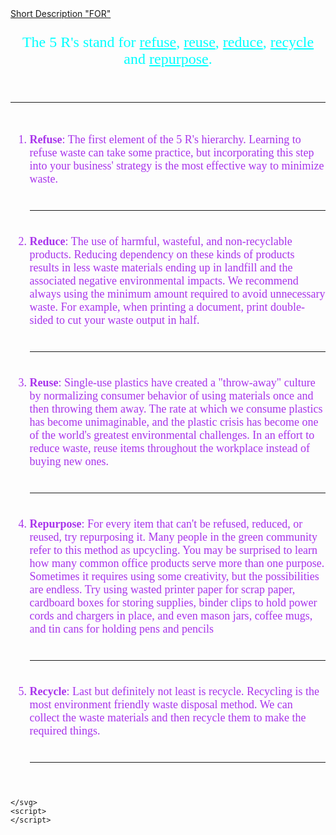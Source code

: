 <html lang="en">
<head>
  <meta charset="UTF-8">
  <meta name="viewport" content="width=device-width, initial-scale=1.0">
  <link rel="stylesheet" href="css/style.css" type="text/css">
  
  <title>Biology Project</title>
</head>
<body>
<a href="https://akashkundu114.github.io/">
    <span></span>
    <span></span>
    <span></span>
    <span></span>
    Short Description "FOR"
  </a>

<font face = "Comic Sans MS" color = "00ffff" size = "5">
<p align = center>
  The 5 R's stand for <u>refuse</u>, <u>reuse</u>, <u>reduce</u>, <u>recycle</u> and <u>repurpose</u>.
</p>  
</font>
 <br>
<hr>
<br>
<font face = "Comic Sans MS" color = "a834eb" size = "4">
<p align = center>
  <ol type="1">
    <li>
      <b>Refuse</b>: The first element of the 5 R's hierarchy. Learning to refuse waste can take some practice, but incorporating this step into your business' strategy is the most effective way to minimize waste.
    </li>
    <br>
    <hr>
    <br>
    <li>
      <b>Reduce</b>: The use of harmful, wasteful, and non-recyclable products. Reducing dependency on these kinds of products results in less waste materials ending up in landfill and the associated negative environmental impacts. We recommend always using the minimum amount required to avoid unnecessary waste. For example, when printing a document, print double-sided to cut your waste output in half.
    </li>
    <br>
    <hr>
    <br>
    <li>
      <b>Reuse</b>: Single-use plastics have created a "throw-away" culture by normalizing consumer behavior of using materials once and then throwing them away. The rate at which we consume plastics has become unimaginable, and the plastic crisis has become one of the world's greatest environmental challenges. In an effort to reduce waste, reuse items throughout the workplace instead of buying new ones.
    </li>
    <br>
    <hr>
    <br>
    <li>
      <b>Repurpose</b>: For every item that can't be refused, reduced, or reused, try repurposing it. Many people in the green community refer to this method as upcycling. You may be surprised to learn how many common office products serve more than one purpose. Sometimes it requires using some creativity, but the possibilities are endless. Try using wasted printer paper for scrap paper, cardboard boxes for storing supplies, binder clips to hold power cords and chargers in place, and even mason jars, coffee mugs, and tin cans for holding pens and pencils
    </li>
    <br>
    <hr>
    <br>
    <li>
      <b>Recycle</b>: Last but definitely not least is recycle. Recycling is the most environment friendly waste disposal method. We can collect the waste materials and then recycle them to make the required things.
    </li>
    <br>
    <hr>
    <br>
  </ol>
</p>
</font>

    </svg>
    <script>
    </script>     
</body>
</html>
